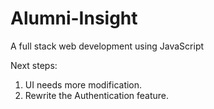 # Alumni-Insight
A full stack web development using JavaScript

Next steps:
1. UI needs more modification.
2. Rewrite the Authentication feature.
